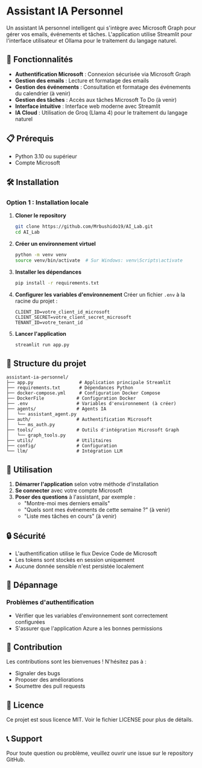 # Assistant IA Personnel

Un assistant IA personnel intelligent qui s'intègre avec Microsoft Graph pour gérer vos emails, événements et tâches. L'application utilise Streamlit pour l'interface utilisateur et Ollama pour le traitement du langage naturel.

## 🚀 Fonctionnalités

- **Authentification Microsoft** : Connexion sécurisée via Microsoft Graph
- **Gestion des emails** : Lecture et formatage des emails
- **Gestion des événements** : Consultation et formatage des événements du calendrier (à venir)
- **Gestion des tâches** : Accès aux tâches Microsoft To Do (à venir)
- **Interface intuitive** : Interface web moderne avec Streamlit
- **IA Cloud** : Utilisation de Groq (Llama 4) pour le traitement du langage naturel

## 📋 Prérequis

- Python 3.10 ou supérieur
- Compte Microsoft

## 🛠️ Installation

### Option 1 : Installation locale

1. **Cloner le repository**

   ```bash
   git clone https://github.com/Mrbushido19/AI_Lab.git
   cd AI_Lab
   ```

2. **Créer un environnement virtuel**

   ```bash
   python -m venv venv
   source venv/bin/activate  # Sur Windows: venv\Scripts\activate
   ```

3. **Installer les dépendances**

   ```bash
   pip install -r requirements.txt
   ```

4. **Configurer les variables d'environnement**
   Créer un fichier `.env` à la racine du projet :

   ```env
   CLIENT_ID=votre_client_id_microsoft
   CLIENT_SECRET=votre_client_secret_microsoft
   TENANT_ID=votre_tenant_id
   ```

<!-- 5. **Installer et configurer Ollama**

   ```bash
   # Installer Ollama (voir https://ollama.ai)
   ollama pull llama2  # ou un autre modèle de votre choix
   ``` -->

5. **Lancer l'application**
   ```bash
   streamlit run app.py
   ```

## 📁 Structure du projet

```
assistant-ia-personnel/
├── app.py                 # Application principale Streamlit
├── requirements.txt       # Dépendances Python
├── docker-compose.yml     # Configuration Docker Compose
├── DockerFile            # Configuration Docker
├── .env                  # Variables d'environnement (à créer)
├── agents/               # Agents IA
│   └── assistant_agent.py
├── auth/                 # Authentification Microsoft
│   └── ms_auth.py
├── tools/                # Outils d'intégration Microsoft Graph
│   └── graph_tools.py
├── utils/                # Utilitaires
├── config/               # Configuration
└── llm/                  # Intégration LLM
```

## 🎯 Utilisation

1. **Démarrer l'application** selon votre méthode d'installation
2. **Se connecter** avec votre compte Microsoft
3. **Poser des questions** à l'assistant, par exemple :
   - "Montre-moi mes derniers emails"
   - "Quels sont mes événements de cette semaine ?" (à venir)
   - "Liste mes tâches en cours" (à venir)

## 🔒 Sécurité

- L'authentification utilise le flux Device Code de Microsoft
- Les tokens sont stockés en session uniquement
- Aucune donnée sensible n'est persistée localement

## 🐛 Dépannage

### Problèmes d'authentification

- Vérifier que les variables d'environnement sont correctement configurées
- S'assurer que l'application Azure a les bonnes permissions

## 🤝 Contribution

Les contributions sont les bienvenues ! N'hésitez pas à :

- Signaler des bugs
- Proposer des améliorations
- Soumettre des pull requests

## 📄 Licence

Ce projet est sous licence MIT. Voir le fichier LICENSE pour plus de détails.

## 📞 Support

Pour toute question ou problème, veuillez ouvrir une issue sur le repository GitHub.
